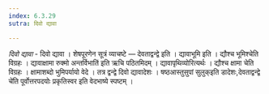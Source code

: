 ```yaml
---
index: 6.3.29
sutra: दिवो द्यावा

---
```

_दिवो द्यावा_ - दिवो द्यावा । शेषपूरणेन सूत्रं व्याचष्टे — देवताद्वन्द्वे इति । द्यावाभूमि इति । द्यौश्च भूमिश्चेति विग्रहः । द्यावाक्षामा रुक्मो अन्तर्विभाति॑ इति ऋचि पठितमिदम् । द्यावापृथिव्योरित्यर्थः । द्यौश्च क्षामा चेति विग्रहः । क्षामाशब्दो भुमिपर्यायो वेदे । तत्र द्वन्द्वे दिवो द्यावादेशः । षष्ठआस्तुसुपां सुलुक्इति डादेशः,देवताद्वन्द्वे चे॑ति पूर्वोत्तरपदयोः प्रकृतिस्वर इति वेदभाष्ये स्पष्टम् । 
